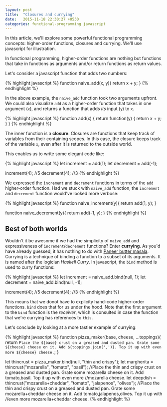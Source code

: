 ```yaml
---
layout: post
title:  "Closures and currying"
date:   2015-11-18 22:30:27 +0530
categories: functional-programming javascript
---
```


In this article, we'll explore some powerful functional programming concepts: higher-order functions, closures and currying.
We'll use javascript for illustration.

In functional programming, higher-order functions are nothing but functions that take in functions as arguments and/or return functions as return values.

Let's consider a javascript function that adds two numbers:

{% highlight javascript %}
function naive_add(x, y){ 
  return x + y;
}
{% endhighlight %}

In the above example, the `naive_add` function took two arguments upfront.
We could also visualize `add` as a higher-order function that takes in one argument (`x`), and returns a function that adds _its_ input (`y`) to `x`.

{% highlight javascript %}
function add(x) {
  return function(y) { 
    return x + y;
  }
}
{% endhighlight %}

The inner function is a __closure__. Closures are functions that keep track of variables from their containing scopes. In this case, the closure keeps track of the variable `x`, even after it is returned to the outside world.

This enables us to write some elegant code like:

{% highlight javascript %}
let increment = add(1);
let decrement = add(-1);

increment(4); //5
decrement(4); //3
{% endhighlight %}

We expressed the `increment` and `decrement` functions in terms of the `add` higher-order function.
Had we stuck with `naive_add` function, the `increment` and `decrement` function would've looked more verbose:

{% highlight javascript %}
function naive_increment(y){ 
  return add(1, y);
}

function naive_decrement(y){ 
  return add(-1, y);
}
{% endhighlight %}

## Best of both worlds

Wouldn't it be awesome if we had the simplicity of `naive_add` and expressiveness of `increment`/`decrement` functions?
Enter __currying__. As you'd have already guessed, it has nothing to do with [Paneer butter masala][paneer-butter-masala].<br>
Currying is a technique of binding a function to a subset of its arguments. It is named after the logician _Haskell Curry_. In javascript, the `bind` method is used to curry functions:

{% highlight javascript %}
let increment = naive_add.bind(null, 1);
let decrement = naive_add.bind(null, -1);

increment(4); //5
decrement(4); //3
{% endhighlight %}

This means that we donot have to explicity hand-code higher-order functions. `bind` does that for us under the hood.
Note that the first argument to the `bind` function is the _receiver_, which is consulted in case the function that we're currying has references to `this`.

Let's conclude by looking at a more tastier example of currying:

{% highlight javascript %}
function pizza_maker(base, cheese, ...toppings){
  return `Place the ${base} crust on a greased and dusted pan.
          Grate some ${cheese} cheese on it. Add ${toppings.join(',')}.
          Top it up with even more ${cheese} cheese.`;
}

let thincrust = pizza_maker.bind(null, "thin and crispy");
let margherita = thincrust("mozarella", "tomato", "basil");
//Place the thin and crispy crust on a greased and dusted pan. Grate some mozarella cheese on it. Add tomato,basil. Top it up with even more 
//mozarella cheese.
let deepdish = thincrust("mozarella+cheddar", "tomato", "jalapenos", "olives");
//Place the thin and crispy crust on a greased and dusted pan. Grate some mozarella+cheddar cheese on it. Add tomato,jalapenos,olives. Top it up with 
//even more mozarella+cheddar cheese.
{% endhighlight %}

[paneer-butter-masala]: http://www.vegrecipesofindia.com/paneer-butter-masala/
